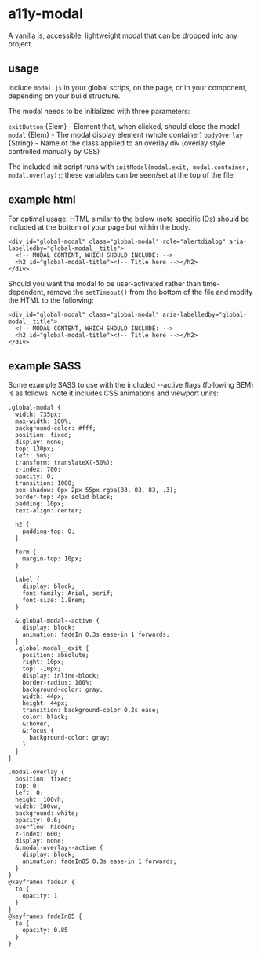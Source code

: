 # a11y-modal
A vanilla js, accessible, lightweight modal that can be dropped into any project.

## usage
Include `modal.js` in your global scrips, on the page, or in your component, depending on your build structure. 

The modal needs to be initialized with three parameters:

`exitButton` {Elem} - Element that, when clicked, should close the modal
`modal` {Elem} - The modal display element (whole container)
`bodyOverlay` {String} - Name of the class applied to an overlay div (overlay style controlled manually by CSS)

The included init script runs with `initModal(modal.exit, modal.container, modal.overlay);`; these variables can be seen/set at the top of the file.

## example html
For optimal usage, HTML similar to the below (note specific IDs) should be included at the bottom of your page but within the body.

```
<div id="global-modal" class="global-modal" role="alertdialog" aria-labelledby="global-modal__title">
  <!-- MODAL CONTENT, WHICH SHOULD INCLUDE: -->
  <h2 id="global-modal-title"><!-- Title here --></h2>
</div>
```

Should you want the modal to be user-activated rather than time-dependent, remove the `setTimeout()` from the bottom of the file and modify the HTML to the following:

```
<div id="global-modal" class="global-modal" aria-labelledby="global-modal__title">
  <!-- MODAL CONTENT, WHICH SHOULD INCLUDE: -->
  <h2 id="global-modal-title"><!-- Title here --></h2>
</div>
```

## example SASS

Some example SASS to use with the included --active flags (following BEM) is as follows. Note it includes CSS animations and viewport units:

```
.global-modal {
  width: 735px;
  max-width: 100%;
  background-color: #fff;
  position: fixed;
  display: none;
  top: 130px;
  left: 50%;
  transform: translateX(-50%);
  z-index: 700;
  opacity: 0;
  transition: 1000;
  box-shadow: 0px 2px 55px rgba(83, 83, 83, .3);
  border-top: 4px solid black;
  padding: 10px;
  text-align: center;

  h2 {
    padding-top: 0;
  } 

  form {
    margin-top: 10px;
  }

  label {
    display: block;
    font-family: Arial, serif;
    font-size: 1.8rem;
  }

  &.global-modal--active {
    display: block;
    animation: fadeIn 0.3s ease-in 1 forwards;
  }
  .global-modal__exit {
    position: absolute;
    right: 10px;
    top: -10px;
    display: inline-block;
    border-radius: 100%;
    background-color: gray;
    width: 44px;
    height: 44px;
    transition: background-color 0.2s ease;
    color: black;
    &:hover,
    &:focus {
      background-color: gray;
    }
  }
}

.modal-overlay {
  position: fixed;
  top: 0;
  left: 0;
  height: 100vh;
  width: 100vw;
  background: white;
  opacity: 0.6;
  overflow: hidden;
  z-index: 600;
  display: none;
  &.modal-overlay--active {
    display: block;
    animation: fadeIn85 0.3s ease-in 1 forwards;
  }
}
@keyframes fadeIn {
  to {
    opacity: 1
  }
}
@keyframes fadeIn85 {
  to {
    opacity: 0.85
  }
}
```